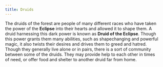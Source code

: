 ```yaml
---
title: Druids
---
```


The druids of the forest are people of many different races who have taken the power of the **Eclipse** into their hearts and allowed it to shape them. A druid harnessing this dark power is known as **Druid of the Eclipse**. Though this power grants them many abilities, such as shapechanging and powerful magic, it also twists their desires and drives them to greed and hatred. Though they generally live alone or in pairs, there is a sort of community between some of the druids. They may provide help to each other in times of need, or offer food and shelter to another druid far from home.
